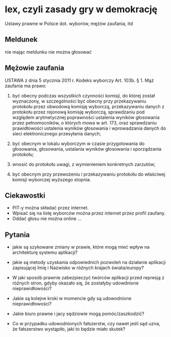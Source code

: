 # lex, czyli zasady gry w demokrację
Ustawy prawne w Polsce dot. wyborów, mężów zaufania, itd

## Meldunek

nie mając meldunku nie można głosować 


## Mężowie zaufania
USTAWA z dnia 5 stycznia 2011 r. Kodeks wyborczy Art. 103b. § 1. 
Mąż zaufania ma prawo: 

1) być obecny podczas wszystkich czynności komisji, do której został wyznaczony, w szczególności być obecny przy przekazywaniu protokołu przez obwodową komisję wyborczą, przekazywaniu danych z protokołu przez rejonową komisję wyborczą, sprawdzaniu pod względem arytmetycznej poprawności ustalenia wyników głosowania przez pełnomocników, o których mowa w art. 173, oraz sprawdzaniu prawidłowości ustalenia wyników głosowania i wprowadzania danych do sieci elektronicznego przesyłania danych; 

2) być obecnym w lokalu wyborczym w czasie przygotowania do głosowania, głosowania, ustalania wyników głosowania i sporządzania protokołu; 

3) wnosić do protokołu uwagi, z wymienieniem konkretnych zarzutów; 

4) być obecnym przy przewożeniu i przekazywaniu protokołu do właściwej komisji wyborczej wyższego stopnia.

## Ciekawostki

+ PIT-y można składać przez internet. 
+ Wpisać się na listę wyborców można przez internet przez profil zaufany.
+ Oddać głosu nie można online ...


## Pytania

+ jakie są szykowane zmiany w prawie, które mogą mieć wpływ na architekturę systemu aplikacji?
+ jakie są metody uzyskania odpowiednich pozwoleń na działanie aplikacji zapisującej Imię i Nazwisko w różnych krajach świata/europy?
+ W jaki sposób prawnie zabezpieczyć twórców aplikacji przed represją z różnych stron, gdyby okazało się, że zostałyby udowdnione nieprawidłowości?
+ Jakie są kolejne kroki w momencie gdy są udowodnione nieprawidłowości?
+ Jakie biuro prawne i jacy sędziowie mogą pomóc/zaszkodzić?

+ Co w przypadku udowodnionych fałszerstw, czy nawet jeśli sąd uzna, że fałszerstwo wystąpiło, jaki to będzie miało skutek?

